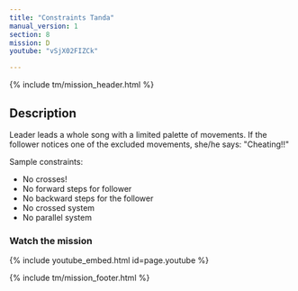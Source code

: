 ```yaml
---
title: "Constraints Tanda"
manual_version: 1
section: 8
mission: D
youtube: "vSjX02FIZCk"

---
```


{% include tm/mission_header.html %}

## Description

Leader leads a whole song with a limited palette of movements. If the follower notices one of the excluded movements, she/he says: "Cheating!!" 

Sample constraints: 
* No crosses!
* No forward steps for follower
* No backward steps for the follower
* No crossed system
* No parallel system

### Watch the mission

{% include youtube_embed.html id=page.youtube %}

{% include tm/mission_footer.html %}
